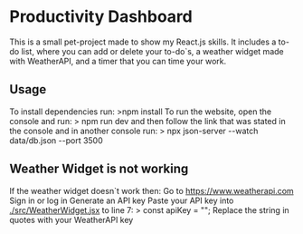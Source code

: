# Productivity Dashboard

This is a small pet-project made to show my React.js skills. It includes a to-do list, where you can add or delete your to-do`s, a weather widget made with WeatherAPI, and a timer that you can time your work. 

## Usage

To install dependencies run: 
    >npm install
To run the website, open the console and run:
    > npm run dev
    and then follow the link that was stated in the console
and in another console run:
    > npx json-server --watch data/db.json --port 3500

## Weather Widget is not working

If the weather widget doesn`t work then:
    Go to https://www.weatherapi.com
    Sign in or log in
    Generate an API key
    Paste your API key into [./src/WeatherWidget.jsx](./src/WeatherWidget.jsx) to line 7:
        > const apiKey = ""; 
        Replace the string in quotes with your WeatherAPI key
